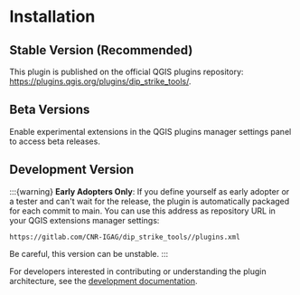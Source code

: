 # Installation

## Stable Version (Recommended)

This plugin is published on the official QGIS plugins repository: <https://plugins.qgis.org/plugins/dip_strike_tools/>.

## Beta Versions

Enable experimental extensions in the QGIS plugins manager settings panel to access beta releases.

## Development Version

:::{warning}
**Early Adopters Only**: If you define yourself as early adopter or a tester and can't wait for the release, the plugin is automatically packaged for each commit to main. You can use this address as repository URL in your QGIS extensions manager settings:

```url
https://gitlab.com/CNR-IGAG/dip_strike_tools//plugins.xml
```

Be careful, this version can be unstable.
:::

For developers interested in contributing or understanding the plugin architecture, see the [development documentation](../development/contribute.md).
